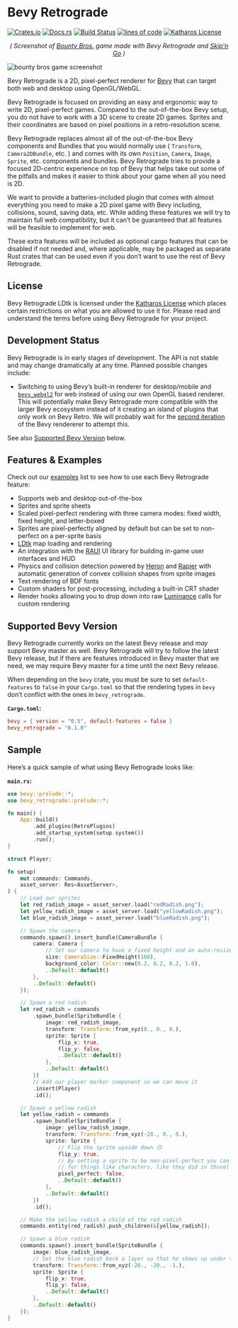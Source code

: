 # Bevy Retrograde

[![Crates.io](https://img.shields.io/crates/v/bevy_retrograde.svg)](https://crates.io/crates/bevy_retrograde)
[![Docs.rs](https://docs.rs/bevy_retrograde/badge.svg)](https://docs.rs/bevy_retrograde)
[![Build Status](https://github.com/katharostech/bevy_retrograde/actions/workflows/rust.yaml/badge.svg)](https://github.com/katharostech/bevy_retrograde/actions/workflows/rust.yaml)
[![lines of code](https://tokei.rs/b1/github/katharostech/bevy_retrograde?category=code)](https://github.com/katharostech/bevy_retrograde)
[![Katharos License](https://img.shields.io/badge/License-Katharos-blue)](https://github.com/katharostech/katharos-license)

<div align="center">
    <em>( Screenshot of <a href="https://katharostech.com/post/bounty-bros-on-web">Bounty Bros.</a> game made with Bevy Retrograde and <a href="https://github.com/katharostech/skipngo">Skip'n Go</a> )</em>
</div>

![bounty bros game screenshot](./doc/bounty_bros.png)

[skipngo]:  https://github.com/katharostech/skipngo

Bevy Retrograde is a 2D, pixel-perfect renderer for [Bevy][__link0] that can target both web and desktop using OpenGL/WebGL.

Bevy Retrograde is focused on providing an easy and ergonomic way to write 2D, pixel-perfect games. Compared to the out-of-the-box Bevy setup, you do not have to work with a 3D scene to create 2D games. Sprites and their coordinates are based on pixel positions in a retro-resolution scene.

Bevy Retrograde replaces almost all of the out-of-the-box Bevy components and Bundles that you would normally use ( `Transform`, `Camera2DBundle`, etc. ) and comes with its own `Position`, `Camera`, `Image`, `Sprite`, etc. components and bundles. Bevy Retrograde tries to provide a focused 2D-centric experience on top of Bevy that helps take out some of the pitfalls and makes it easier to think about your game when all you need is 2D.

We want to provide a batteries-included plugin that comes with almost everything you need to make a 2D pixel game with Bevy including, collisions, sound, saving data, etc. While adding these features we will try to maintain full web compatibility, but it can’t be guaranteed that all features will be feasible to implement for web.

These extra features will be included as optional cargo features that can be disabled if not needed and, where applicable, may be packaged as separate Rust crates that can be used even if you don’t want to use the rest of Bevy Retrograde.


## License

Bevy Retrograde LDtk is licensed under the [Katharos License][__link1] which places certain restrictions on what you are allowed to use it for. Please read and understand the terms before using Bevy Retrograde for your project.


## Development Status

Bevy Retrograde is in early stages of development. The API is not stable and may change dramatically at any time. Planned possible changes include:

 - Switching to using Bevy’s built-in renderer for desktop/mobile and [`bevy_webgl2`][__link2] for web instead of using our own OpenGL based renderer. This will potentially make Bevy Retrograde more compatible with the larger Bevy ecosystem instead of it creating an island of plugins that only work on Bevy Retro. We will probably wait for the [second iteration][__link3] of the Bevy rendererer to attempt this.

See also [Supported Bevy Version](#supported-bevy-version) below.


## Features & Examples

Check out our [examples][__link4] list to see how to use each Bevy Retrograde feature:

 - Supports web and desktop out-of-the-box
 - Sprites and sprite sheets
 - Scaled pixel-perfect rendering with three camera modes: fixed width, fixed height, and letter-boxed
 - Sprites are pixel-perfectly aligned by default but can be set to non-perfect on a per-sprite basis
 - [LDtk][__link5] map loading and rendering
 - An integration with the [RAUI][__link6] UI library for building in-game user interfaces and HUD
 - Physics and collision detection powered by [Heron][__link7] and [Rapier][__link8] with automatic generation of convex collision shapes from sprite images
 - Text rendering of BDF fonts
 - Custom shaders for post-processing, including a built-in CRT shader
 - Render hooks allowing you to drop down into raw [Luminance][__link9] calls for custom rendering


## Supported Bevy Version

Bevy Retrograde currently works on the latest Bevy release and *may* support Bevy master as well. Bevy Retrograde will try to follow the latest Bevy release, but if there are features introduced in Bevy master that we need, we may require Bevy master for a time until the next Bevy release.

When depending on the `bevy` crate, you must be sure to set `default-features` to `false` in your `Cargo.toml` so that the rendering types in `bevy` don’t conflict with the ones in `bevy_retrograde`.

**`Cargo.toml`:**


```toml
bevy = { version = "0.5", default-features = false }
bevy_retrograde = "0.1.0"
```


## Sample

Here’s a quick sample of what using Bevy Retrograde looks like:

**`main.rs`:**


```rust
use bevy::prelude::*;
use bevy_retrograde::prelude::*;

fn main() {
    App::build()
        .add_plugins(RetroPlugins)
        .add_startup_system(setup.system())
        .run();
}

struct Player;

fn setup(
    mut commands: Commands,
    asset_server: Res<AssetServer>,
) {
    // Load our sprites
    let red_radish_image = asset_server.load("redRadish.png");
    let yellow_radish_image = asset_server.load("yellowRadish.png");
    let blue_radish_image = asset_server.load("blueRadish.png");

    // Spawn the camera
    commands.spawn().insert_bundle(CameraBundle {
        camera: Camera {
            // Set our camera to have a fixed height and an auto-resized width
            size: CameraSize::FixedHeight(100),
            background_color: Color::new(0.2, 0.2, 0.2, 1.0),
            ..Default::default()
        },
        ..Default::default()
    });

    // Spawn a red radish
    let red_radish = commands
        .spawn_bundle(SpriteBundle {
            image: red_radish_image,
            transform: Transform::from_xyz(0., 0., 0.),
            sprite: Sprite {
                flip_x: true,
                flip_y: false,
                ..Default::default()
            },
            ..Default::default()
        })
        // Add our player marker component so we can move it
        .insert(Player)
        .id();

    // Spawn a yellow radish
    let yellow_radish = commands
        .spawn_bundle(SpriteBundle {
            image: yellow_radish_image,
            transform: Transform::from_xyz(-20., 0., 0.),
            sprite: Sprite {
                // Flip the sprite upside down 🙃
                flip_y: true,
                // By setting a sprite to be non-pixel-perfect you can get smoother movement
                // for things like characters, like they did in Shovel Knight®.
                pixel_perfect: false,
                ..Default::default()
            },
            ..Default::default()
        })
        .id();

    // Make the yellow radish a child of the red radish
    commands.entity(red_radish).push_children(&[yellow_radish]);

    // Spawn a blue radish
    commands.spawn().insert_bundle(SpriteBundle {
        image: blue_radish_image,
        // Set the blue radish back a layer so that he shows up under the other two
        transform: Transform::from_xyz(-20., -20., -1.),
        sprite: Sprite {
            flip_x: true,
            flip_y: false,
            ..Default::default()
        },
        ..Default::default()
    });
}
```



 [__link0]: https://bevyengine.org
 [__link1]: https://github.com/katharostech/katharos-license
 [__link2]: https://github.com/mrk-its/bevy_webgl2
 [__link3]: https://github.com/bevyengine/bevy/discussions/2351
 [__link4]: https://github.com/katharostech/bevy_retrograde/tree/master/examples#bevy-retro-examples
 [__link5]: https://ldtk.io
 [__link6]: https://raui-labs.github.io/raui/
 [__link7]: https://github.com/jcornaz/heron
 [__link8]: https://rapier.rs/
 [__link9]: https://github.com/phaazon/luminance-rs

